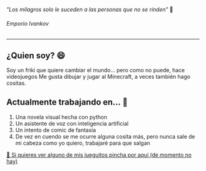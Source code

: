 *"Los milagros solo le suceden a las personas que no se rinden"* 💬
<h6>Emporio Ivankov</h6>

  ---
  
## ¿Quien soy? 😄
  Soy un friki que quiere cambiar el mundo... pero como no puede, hace videojuegos
  Me gusta dibujar y jugar al Minecraft, a veces también hago cositas.
  
  ## Actualmente trabajando en... 🌱
  1. Una novela visual hecha con python
  2. Un asistente de voz con inteligencia artificial
  3. Un intento de comic de fantasía
  4. De vez en cuendo se me ocurre alguna cosita más, pero nunca sale de mi cabeza como yo quiero, trabajaré para que salgan

  [🔭 Si quieres ver alguno de mis jueguitos pincha por aquí (de momento no hay)](https://yamiii-sama.itch.io/)
  
  

<!--
**Yamiii-sama/Yamiii-sama** is a ✨ _special_ ✨ repository because its `README.md` (this file) appears on your GitHub profile.

Here are some ideas to get you started:

- 🔭 I’m currently working on ...
- 🌱 I’m currently learning ...
- 👯 I’m looking to collaborate on ...
- 🤔 I’m looking for help with ...
- 💬 Ask me about ...
- 📫 How to reach me: ...
- 😄 Pronouns: ...
- ⚡ Fun fact: ...
-->
